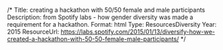 /*
Title: creating a hackathon with 50/50 female and male participants
Description: from Spotify labs - how gender diversity was made a requirement for a hackathon.
Format: html
Type: ResourcesDiversity
Year: 2015
ResourceUrl: https://labs.spotify.com/2015/01/13/diversify-how-we-created-a-hackathon-with-50-50-female-male-participants/
*/